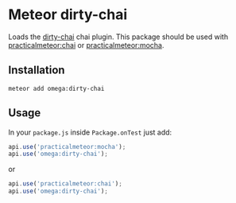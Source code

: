 # Meteor dirty-chai

Loads the [dirty-chai](https://www.npmjs.com/package/dirty-chai) chai plugin. This package should be used with [practicalmeteor:chai](https://github.com/practicalmeteor/meteor-chai) or [practicalmeteor:mocha](https://github.com/practicalmeteor/mocha).

## Installation

    meteor add omega:dirty-chai
    
## Usage

In your `package.js` inside `Package.onTest` just add:
```javascript
api.use('practicalmeteor:mocha');
api.use('omega:dirty-chai');
```
or
```javascript
api.use('practicalmeteor:chai');
api.use('omega:dirty-chai');
```
